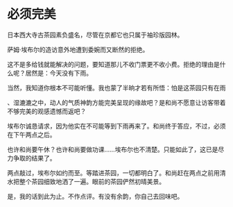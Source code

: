 # 必须完美

日本西大寺古茶园素负盛名，尽管在京都它也只属于袖珍版园林。 

萨姆·埃布尔的造访意外地遭到委婉而又断然的拒绝。 

这不是多给钱就能解决的问题，要知道那儿不收门票更不收小费。拒绝的理由是什么呢？居然是：今天没有下雨。 

当然，我知道你根本不可能听懂。我也蒙了半晌才若有所悟：怕是这茶园只有在雨 

、湿漉漉之中，动人的气质神韵方能完美呈现的缘故吧？是和尚不愿意让访客带着不够完美的观感遗憾而返吧？ 

埃布尔诚恳请求，因为他实在不可能等到下雨再来了。和尚终于答应，不过，必须在下午两点之后。 

也许和尚要午休？也许和尚要做功课……埃布尔也不清楚。只能如此了，这已是尽力争取的结果了。 

两点敲过，埃布尔如约而至。等踏进茶园，一切都明白了。和尚赶在两点之前用清水把整个茶园细致地洒了一遍。眼前的茶园俨然初晴美景。 

是，我的话到此为止。不作点评。有没有余韵，你自己去回味吧。